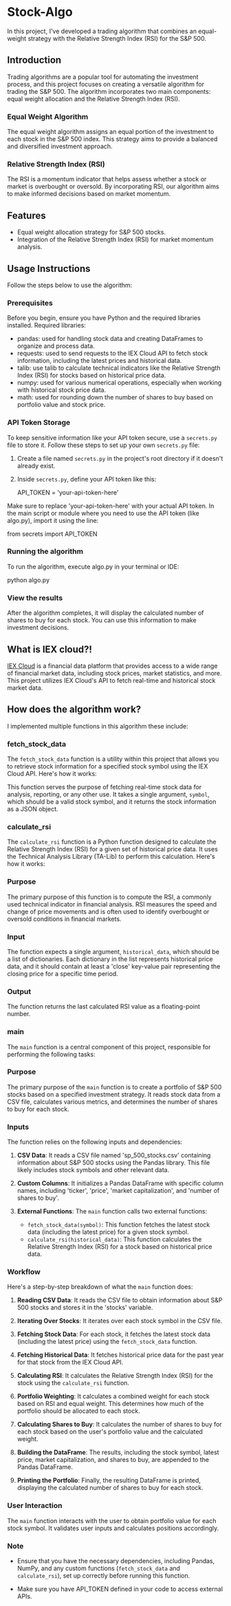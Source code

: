 # Stock-Algo

In this project, I've developed a trading algorithm that combines an equal-weight strategy with the Relative Strength Index (RSI) for the S&P 500.

## Introduction

Trading algorithms are a popular tool for automating the investment process, and this project focuses on creating a versatile algorithm for trading the S&P 500. The algorithm incorporates two main components: equal weight allocation and the Relative Strength Index (RSI).

### Equal Weight Algorithm

The equal weight algorithm assigns an equal portion of the investment to each stock in the S&P 500 index. This strategy aims to provide a balanced and diversified investment approach.

### Relative Strength Index (RSI)

The RSI is a momentum indicator that helps assess whether a stock or market is overbought or oversold. By incorporating RSI, our algorithm aims to make informed decisions based on market momentum.

## Features

- Equal weight allocation strategy for S&P 500 stocks.
- Integration of the Relative Strength Index (RSI) for market momentum analysis.

## Usage Instructions 

Follow the steps below to use the algorithm:

### Prerequisites

Before you begin, ensure you have Python and the required libraries installed. 
Required libraries:

- pandas: used for handling stock data and creating DataFrames to organize and process data.
- requests: used to send requests to the IEX Cloud API to fetch stock information, including the latest prices and historical data.
- talib: use talib to calculate technical indicators like the Relative Strength Index (RSI) for stocks based on historical price data. 
- numpy: used for various numerical operations, especially when working with historical stock price data.
- math: used for rounding down the number of shares to buy based on portfolio value and stock price.

### API Token Storage

To keep sensitive information like your API token secure, use a `secrets.py` file to store it. Follow these steps to set up your own `secrets.py` file:

1. Create a file named `secrets.py` in the project's root directory if it doesn't already exist.

2. Inside `secrets.py`, define your API token like this:

   API_TOKEN = 'your-api-token-here'

Make sure to replace 'your-api-token-here' with your actual API token.
In the main script or module where you need to use the API token (like algo.py), import it using the line:
  
  from secrets import API_TOKEN

### Running the algorithm 

To run the algorithm, execute algo.py in your terminal or IDE:
   
   python algo.py

### View the results 

After the algorithm completes, it will display the calculated number of shares to buy for each stock. You can use this information to make investment decisions.

## What is IEX cloud?!

[IEX Cloud](https://iexcloud.io/) is a financial data platform that provides access to a wide range of financial market data, including stock prices, market statistics, and more. This project utilizes IEX Cloud's API to fetch real-time and historical stock market data.

## How does the algorithm work?

I implemented multiple functions in this algorithm these include:

### fetch_stock_data 

The `fetch_stock_data` function is a utility within this project that allows you to retrieve stock information for a specified stock symbol using the IEX Cloud API. Here's how it works:

This function serves the purpose of fetching real-time stock data for analysis, reporting, or any other use. It takes a single argument, `symbol`, which should be a valid stock symbol, and it returns the stock information as a JSON object.

### calculate_rsi 

The `calculate_rsi` function is a Python function designed to calculate the Relative Strength Index (RSI) for a given set of historical price data. It uses the Technical Analysis Library (TA-Lib) to perform this calculation. Here's how it works:

### Purpose
The primary purpose of this function is to compute the RSI, a commonly used technical indicator in financial analysis. RSI measures the speed and change of price movements and is often used to identify overbought or oversold conditions in financial markets.

### Input
The function expects a single argument, `historical_data`, which should be a list of dictionaries. Each dictionary in the list represents historical price data, and it should contain at least a 'close' key-value pair representing the closing price for a specific time period.

### Output
The function returns the last calculated RSI value as a floating-point number.

### main 

The `main` function is a central component of this project, responsible for performing the following tasks:

### Purpose
The primary purpose of the `main` function is to create a portfolio of S&P 500 stocks based on a specified investment strategy. It reads stock data from a CSV file, calculates various metrics, and determines the number of shares to buy for each stock.

### Inputs
The function relies on the following inputs and dependencies:

1. **CSV Data**: It reads a CSV file named 'sp_500_stocks.csv' containing information about S&P 500 stocks using the Pandas library. This file likely includes stock symbols and other relevant data.

2. **Custom Columns**: It initializes a Pandas DataFrame with specific column names, including 'ticker', 'price', 'market capitalization', and 'number of shares to buy'.

3. **External Functions**: The `main` function calls two external functions:
   - `fetch_stock_data(symbol)`: This function fetches the latest stock data (including the latest price) for a given stock symbol.
   - `calculate_rsi(historical_data)`: This function calculates the Relative Strength Index (RSI) for a stock based on historical price data.

### Workflow
Here's a step-by-step breakdown of what the `main` function does:

1. **Reading CSV Data**: It reads the CSV file to obtain information about S&P 500 stocks and stores it in the 'stocks' variable.

2. **Iterating Over Stocks**: It iterates over each stock symbol in the CSV file.

3. **Fetching Stock Data**: For each stock, it fetches the latest stock data (including the latest price) using the `fetch_stock_data` function.

4. **Fetching Historical Data**: It fetches historical price data for the past year for that stock from the IEX Cloud API.

5. **Calculating RSI**: It calculates the Relative Strength Index (RSI) for the stock using the `calculate_rsi` function.

6. **Portfolio Weighting**: It calculates a combined weight for each stock based on RSI and equal weight. This determines how much of the portfolio should be allocated to each stock.

7. **Calculating Shares to Buy**: It calculates the number of shares to buy for each stock based on the user's portfolio value and the calculated weight.

8. **Building the DataFrame**: The results, including the stock symbol, latest price, market capitalization, and shares to buy, are appended to the Pandas DataFrame.

9. **Printing the Portfolio**: Finally, the resulting DataFrame is printed, displaying the calculated number of shares to buy for each stock.

### User Interaction
The `main` function interacts with the user to obtain portfolio value for each stock symbol. It validates user inputs and calculates positions accordingly.

### Note
- Ensure that you have the necessary dependencies, including Pandas, NumPy, and any custom functions (`fetch_stock_data` and `calculate_rsi`), set up correctly before running this function.

- Make sure you have API_TOKEN defined in your code to access external APIs.










